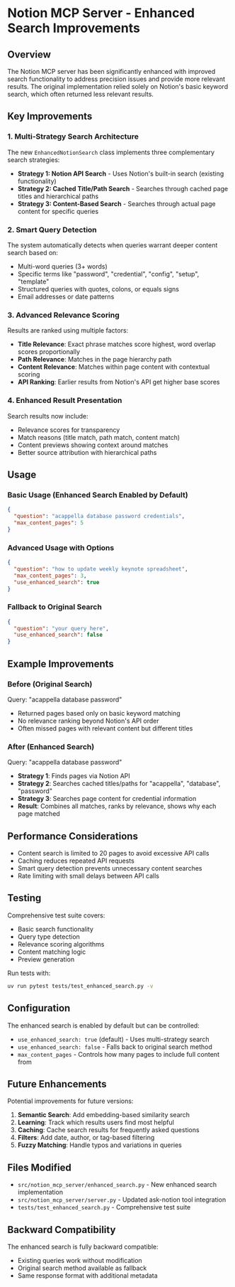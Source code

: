 # Notion MCP Server - Enhanced Search Improvements

## Overview

The Notion MCP server has been significantly enhanced with improved search functionality to address precision issues and provide more relevant results. The original implementation relied solely on Notion's basic keyword search, which often returned less relevant results.

## Key Improvements

### 1. Multi-Strategy Search Architecture

The new `EnhancedNotionSearch` class implements three complementary search strategies:

- **Strategy 1: Notion API Search** - Uses Notion's built-in search (existing functionality)
- **Strategy 2: Cached Title/Path Search** - Searches through cached page titles and hierarchical paths
- **Strategy 3: Content-Based Search** - Searches through actual page content for specific queries

### 2. Smart Query Detection

The system automatically detects when queries warrant deeper content search based on:
- Multi-word queries (3+ words)
- Specific terms like "password", "credential", "config", "setup", "template"
- Structured queries with quotes, colons, or equals signs
- Email addresses or date patterns

### 3. Advanced Relevance Scoring

Results are ranked using multiple factors:
- **Title Relevance**: Exact phrase matches score highest, word overlap scores proportionally
- **Path Relevance**: Matches in the page hierarchy path
- **Content Relevance**: Matches within page content with contextual scoring
- **API Ranking**: Earlier results from Notion's API get higher base scores

### 4. Enhanced Result Presentation

Search results now include:
- Relevance scores for transparency
- Match reasons (title match, path match, content match)
- Content previews showing context around matches
- Better source attribution with hierarchical paths

## Usage

### Basic Usage (Enhanced Search Enabled by Default)

```json
{
  "question": "acappella database password credentials",
  "max_content_pages": 5
}
```

### Advanced Usage with Options

```json
{
  "question": "how to update weekly keynote spreadsheet",
  "max_content_pages": 3,
  "use_enhanced_search": true
}
```

### Fallback to Original Search

```json
{
  "question": "your query here",
  "use_enhanced_search": false
}
```

## Example Improvements

### Before (Original Search)
Query: "acappella database password"
- Returned pages based only on basic keyword matching
- No relevance ranking beyond Notion's API order
- Often missed pages with relevant content but different titles

### After (Enhanced Search)
Query: "acappella database password"
- **Strategy 1**: Finds pages via Notion API
- **Strategy 2**: Searches cached titles/paths for "acappella", "database", "password"
- **Strategy 3**: Searches page content for credential information
- **Result**: Combines all matches, ranks by relevance, shows why each page matched

## Performance Considerations

- Content search is limited to 20 pages to avoid excessive API calls
- Caching reduces repeated API requests
- Smart query detection prevents unnecessary content searches
- Rate limiting with small delays between API calls

## Testing

Comprehensive test suite covers:
- Basic search functionality
- Query type detection
- Relevance scoring algorithms
- Content matching logic
- Preview generation

Run tests with:
```bash
uv run pytest tests/test_enhanced_search.py -v
```

## Configuration

The enhanced search is enabled by default but can be controlled:

- `use_enhanced_search: true` (default) - Uses multi-strategy search
- `use_enhanced_search: false` - Falls back to original search method
- `max_content_pages` - Controls how many pages to include full content from

## Future Enhancements

Potential improvements for future versions:
1. **Semantic Search**: Add embedding-based similarity search
2. **Learning**: Track which results users find most helpful
3. **Caching**: Cache search results for frequently asked questions
4. **Filters**: Add date, author, or tag-based filtering
5. **Fuzzy Matching**: Handle typos and variations in queries

## Files Modified

- `src/notion_mcp_server/enhanced_search.py` - New enhanced search implementation
- `src/notion_mcp_server/server.py` - Updated ask-notion tool integration
- `tests/test_enhanced_search.py` - Comprehensive test suite

## Backward Compatibility

The enhanced search is fully backward compatible:
- Existing queries work without modification
- Original search method available as fallback
- Same response format with additional metadata